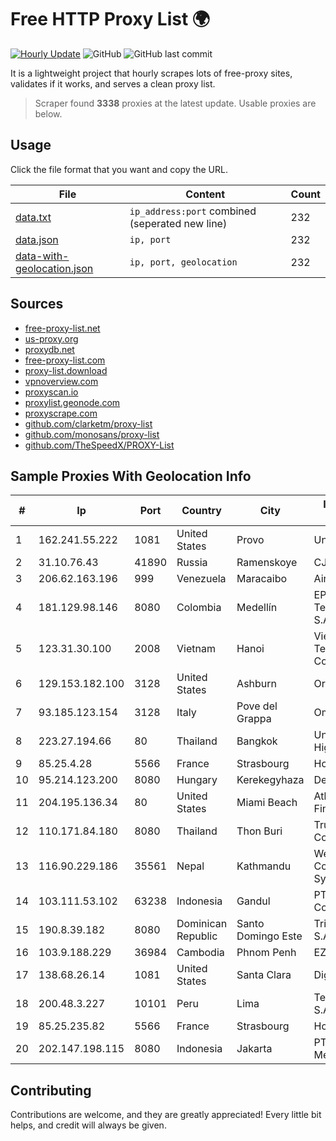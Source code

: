 
# Free HTTP Proxy List 🌍

[![Hourly Update](https://github.com/mertguvencli/http-proxy-list/actions/workflows/main.yml/badge.svg?branch=main)](https://github.com/mertguvencli/http-proxy-list/actions/workflows/main.yml)
![GitHub](https://img.shields.io/github/license/mertguvencli/http-proxy-list)
![GitHub last commit](https://img.shields.io/github/last-commit/mertguvencli/http-proxy-list)

It is a lightweight project that hourly scrapes lots of free-proxy sites, validates if it works, and serves a clean proxy list.


> Scraper found **3338** proxies at the latest update. Usable proxies are below.

## Usage

Click the file format that you want and copy the URL.


|File|Content|Count|
|----|-------|-----|
|[data.txt](https://raw.githubusercontent.com/mertguvencli/http-proxy-list/main/proxy-list/data.txt)|`ip_address:port` combined (seperated new line)|232|
|[data.json](https://raw.githubusercontent.com/mertguvencli/http-proxy-list/main/proxy-list/data.json)|`ip, port`|232|
|[data-with-geolocation.json](https://raw.githubusercontent.com/mertguvencli/http-proxy-list/main/proxy-list/data-with-geolocation.json)|`ip, port, geolocation`|232|

## Sources

* [free-proxy-list.net](https://free-proxy-list.net)
* [us-proxy.org](https://www.us-proxy.org)
* [proxydb.net](http://proxydb.net)
* [free-proxy-list.com](https://free-proxy-list.com/?page=&port=&type%5B%5D=http&type%5B%5D=https&up_time=0&search=Search)
* [proxy-list.download](https://www.proxy-list.download/HTTP)
* [vpnoverview.com](https://vpnoverview.com/privacy/anonymous-browsing/free-proxy-servers)
* [proxyscan.io](https://www.proxyscan.io)
* [proxylist.geonode.com](https://proxylist.geonode.com/api/proxy-list?limit=300&page=1&sort_by=lastChecked&sort_type=desc&protocols=http,https)
* [proxyscrape.com](https://api.proxyscrape.com/v2/?request=displayproxies&protocol=http&timeout=10000&country=all&ssl=all&anonymity=all)
* [github.com/clarketm/proxy-list](https://raw.githubusercontent.com/clarketm/proxy-list/master/proxy-list-raw.txt)
* [github.com/monosans/proxy-list](https://raw.githubusercontent.com/monosans/proxy-list/main/proxies/http.txt)
* [github.com/TheSpeedX/PROXY-List](https://raw.githubusercontent.com/TheSpeedX/PROXY-List/master/http.txt)


## Sample Proxies With Geolocation Info

|#|Ip|Port|Country|City|Internet Service Provider|
|-|--|----|-------|----|-------------------------|
|1|162.241.55.222|1081|United States|Provo|Unified Layer|
|2|31.10.76.43|41890|Russia|Ramenskoye|CJSC "AVIEL"|
|3|206.62.163.196|999|Venezuela|Maracaibo|Airtek Solutions C.A.|
|4|181.129.98.146|8080|Colombia|Medellín|EPM Telecomunicaciones S.A. E.S.P.|
|5|123.31.30.100|2008|Vietnam|Hanoi|VietNam Post and Telecom Corporation|
|6|129.153.182.100|3128|United States|Ashburn|Oracle Corporation|
|7|93.185.123.154|3128|Italy|Pove del Grappa|Omegacom S.R.L.S.|
|8|223.27.194.66|80|Thailand|Bangkok|United Information Highway Co., Ltd.|
|9|85.25.4.28|5566|France|Strasbourg|Host Europe GmbH|
|10|95.214.123.200|8080|Hungary|Kerekegyhaza|Deltakon Kft.|
|11|204.195.136.34|80|United States|Miami Beach|Atlantic Broadband Finance, LLC|
|12|110.171.84.180|8080|Thailand|Thon Buri|True Internet Corporation CO. Ltd.|
|13|116.90.229.186|35561|Nepal|Kathmandu|Websurfer Nepal Communication System Pvt. Ltd|
|14|103.111.53.102|63238|Indonesia|Gandul|PT Indonesia Comnets Plus|
|15|190.8.39.182|8080|Dominican Republic|Santo Domingo Este|Trilogy Dominicana, S.A.|
|16|103.9.188.229|36984|Cambodia|Phnom Penh|EZECOM limited|
|17|138.68.26.14|1081|United States|Santa Clara|DigitalOcean, LLC|
|18|200.48.3.227|10101|Peru|Lima|Telefonica del Peru S.A.A.|
|19|85.25.235.82|5566|France|Strasbourg|Host Europe GmbH|
|20|202.147.198.115|8080|Indonesia|Jakarta|PT. MNC Kabel Mediacom|



## Contributing

Contributions are welcome, and they are greatly appreciated! Every
little bit helps, and credit will always be given.

